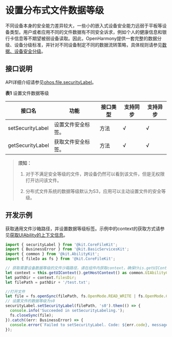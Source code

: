 # 设置分布式文件数据等级

不同设备本身的安全能力差异较大，一些小的嵌入式设备安全能力远弱于平板等设备类型。用户或者应用不同的文件数据有不同安全诉求，例如个人的健康信息和银行卡信息等不期望被弱设备读取。因此，OpenHarmony提供一套完整的数据分级、设备分级标准，并针对不同设备制定不同的数据流转策略，具体规则请参见[数据、设备安全分级](../database/access-control-by-device-and-data-level.md)。

## 接口说明

API详细介绍请参见[ohos.file.securityLabel](../reference/apis-core-file-kit/js-apis-file-securityLabel.md)。

**表1** 设置文件数据等级

| 接口名 | 功能 | 接口类型 | 支持同步 | 支持异步 |
| -------- | -------- | -------- | -------- | -------- |
| setSecurityLabel | 设置文件安全标签。 | 方法 | √ | √ |
| getSecurityLabel | 获取文件安全标签。 | 方法 | √ | √ |

> **须知：**
>
> 1. 对于不满足安全等级的文件，跨设备仍然可以看到该文件，但是无权限打开访问该文件。
>
> 2. 分布式文件系统的数据等级默认为S3，应用可以主动设置文件的安全等级。

## 开发示例

获取通用文件沙箱路径，并设置数据等级标签。示例中的context的获取方式请参见[获取UIAbility的上下文信息](../application-models/uiability-usage.md#获取uiability的上下文信息)。


```ts
import { securityLabel } from '@kit.CoreFileKit';
import { BusinessError } from '@kit.BasicServicesKit';
import { common } from '@kit.AbilityKit';
import { fileIo as fs } from '@kit.CoreFileKit';

// 获取需要设备数据等级的文件沙箱路径，请在组件内获取context，确保this.getUIContext().getHostContext()返回结果为UIAbilityContext
let context = this.getUIContext().getHostContext() as common.UIAbilityContext;
let pathDir = context.filesDir;
let filePath = pathDir + '/test.txt';

//打开文件
let file = fs.openSync(filePath, fs.OpenMode.READ_WRITE | fs.OpenMode.CREATE);
// 设置文件的数据等级为s0
securityLabel.setSecurityLabel(filePath, 's0').then(() => {
  console.info('Succeeded in setSecurityLabeling.');
  fs.closeSync(file);
}).catch((err: BusinessError) => {
  console.error(`Failed to setSecurityLabel. Code: ${err.code}, message: ${err.message}`);
});
```
